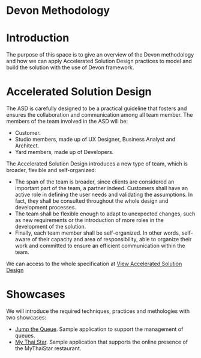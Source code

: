 # Devon Methodology



# Introduction

The purpose of this space is to give an overview of the Devon methodology and how we can apply Accelerated Solution Design practices to model and build the solution with the use of Devon framework.


# Accelerated Solution Design

The ASD is carefully designed to be a practical guideline that fosters and ensures the collaboration and communication among all team member.
The members of the team involved in the ASD will be:
  - Customer.
  - Studio members, made up of UX Designer, Business Analyst and Architect.
  - Yard members, made up of Developers.

The Accelerated Solution Design introduces a new type of team, which is broader, flexible and self-organized:
  - The span of the team is broader, since clients are considered an important part of the team, a partner indeed. Customers shall have an active role in defining the user needs and validating the assumptions. In fact, they shall be consulted throughout the whole design and development processes.
  - The team shall be flexible enough to adapt to unexpected changes, such as new requirements or the introduction of more roles in the development of the solution.
 - Finally, each team member shall be self-organized. In other words, self-aware of their capacity and area of responsibility, able to organize their work and committed to ensure an efficient communication within the team.

We can access to the whole specification at [View Accelerated Solution Design](https://github.com/jdiazgon/devon-methodology/blob/ASD_Practices/Accelerated_Solution_Design_ADCenter.adoc)

# Showcases

We will introduce the required techniques, practices and methologies with two showcases:
- [Jump the Queue](https://github.com/jdiazgon/devon-methodology/tree/ASD_Practices/references/JumpTheQueue). Sample application to support the management of queues.
- [My Thai Star](https://github.com/jdiazgon/devon-methodology/tree/ASD_Practices/references/MyThaiStar). Sample application that supports the online presence of the MyThaiStar restaurant.
